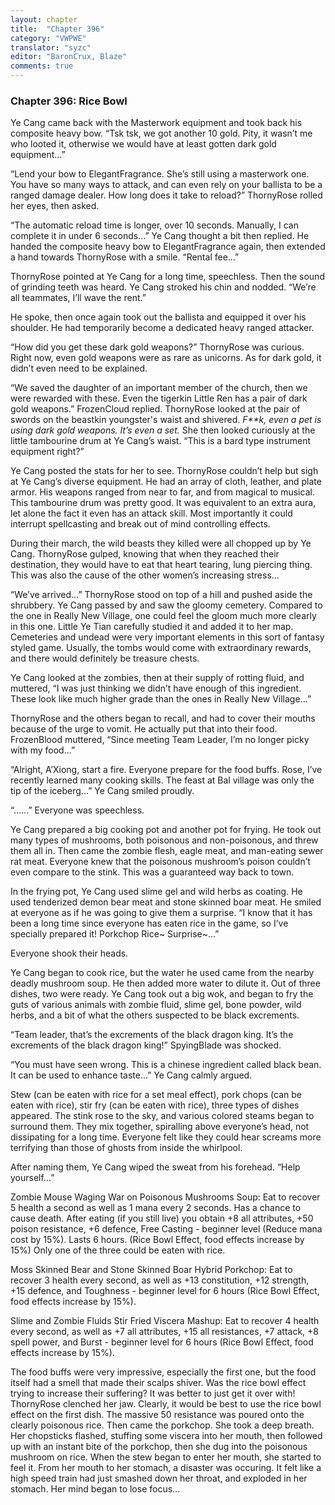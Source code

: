 ```yaml
---
layout: chapter
title:  "Chapter 396"
category: "VWPWE"
translator: "syzc"
editor: "BaronCrux, Blaze"
comments: true
---
```


### Chapter 396: Rice Bowl

Ye Cang came back with the Masterwork equipment and took back his composite heavy bow. “Tsk tsk, we got another 10 gold. Pity, it wasn’t me who looted it, otherwise we would have at least gotten dark gold equipment...”

“Lend your bow to ElegantFragrance. She’s still using a masterwork one. You have so many ways to attack, and can even rely on your ballista to be a ranged damage dealer. How long does it take to reload?” ThornyRose rolled her eyes, then asked.

“The automatic reload time is longer, over 10 seconds. Manually, I can complete it in under 6 seconds...” Ye Cang thought a bit then replied. He handed the composite heavy bow to ElegantFragrance again, then extended a hand towards ThornyRose with a smile. “Rental fee…”

ThornyRose pointed at Ye Cang for a long time, speechless. Then the sound of grinding teeth was heard. Ye Cang stroked his chin and nodded. “We’re all teammates, I’ll wave the rent.”

He spoke, then once again took out the ballista and equipped it over his shoulder. He had temporarily become a dedicated heavy ranged attacker.

“How did you get these dark gold weapons?” ThornyRose was curious. Right now, even gold weapons were as rare as unicorns. As for dark gold, it didn’t even need to be explained.

“We saved the daughter of an important member of the church, then we were rewarded with these. Even the tigerkin Little Ren has a pair of dark gold weapons.” FrozenCloud replied. ThornyRose looked at the pair of swords on the beastkin youngster's waist and shivered. *F\*\*k, even a pet is using dark gold weapons. It’s even a set.* She then looked curiously at the little tambourine drum at Ye Cang’s waist. “This is a bard type instrument equipment right?”

Ye Cang posted the stats for her to see. ThornyRose couldn’t help but sigh at Ye Cang’s diverse equipment. He had an array of cloth, leather, and plate armor. His weapons ranged from near to far, and from magical to musical. This tambourine drum was pretty good. It was equivalent to an extra aura, let alone the fact it even has an attack skill. Most importantly it could interrupt spellcasting and break out of mind controlling effects.

During their march, the wild beasts they killed were all chopped up by Ye Cang. ThornyRose gulped, knowing that when they reached their destination, they would have to eat that heart tearing, lung piercing thing. This was also the cause of the other women’s increasing stress...

“We’ve arrived...” ThornyRose stood on top of a hill and pushed aside the shrubbery. Ye Cang passed by and saw the gloomy cemetery. Compared to the one in Really New Village, one could feel the gloom much more clearly in this one. Little Ye Tian carefully studied it and added it to her map. Cemeteries and undead were very important elements in this sort of fantasy styled game. Usually, the tombs would come with extraordinary rewards, and there would definitely be treasure chests.

Ye Cang looked at the zombies, then at their supply of rotting fluid, and muttered, “I was just thinking we didn’t have enough of this ingredient. These look like much higher grade than the ones in Really New Village...”

ThornyRose and the others began to recall, and had to cover their mouths because of the urge to vomit. He actually put that into their food. FrozenBlood muttered, “Since meeting Team Leader, I’m no longer picky with my food...”

“Alright, A’Xiong, start a fire. Everyone prepare for the food buffs. Rose, I’ve recently learned many cooking skills. The feast at Bal village was only the tip of the iceberg...” Ye Cang smiled proudly.

“......” Everyone was speechless.

Ye Cang prepared a big cooking pot and another pot for frying. He took out many types of mushrooms, both poisonous and non-poisonous, and threw them all in. Then came the zombie flesh, eagle meat, and man-eating sewer rat meat. Everyone knew that the poisonous mushroom’s poison couldn’t even compare to the stink. This was a guaranteed way back to town. 

In the frying pot, Ye Cang used slime gel and wild herbs as coating. He used tenderized demon bear meat and stone skinned boar meat. He smiled at everyone as if he was going to give them a surprise. “I know that it has been a long time since everyone has eaten rice in the game, so I’ve specially prepared it! Porkchop Rice~ Surprise~...”

Everyone shook their heads.

Ye Cang began to cook rice, but the water he used came from the nearby deadly mushroom soup. He then added more water to dilute it. Out of three dishes, two were ready. Ye Cang took out a big wok, and began to fry the guts of various animals with zombie fluid, slime gel, bone powder, wild herbs, and a bit of what the others suspected to be black excrements.

“Team leader, that’s the excrements of the black dragon king. It’s the excrements of the black dragon king!” SpyingBlade was shocked.

“You must have seen wrong. This is a chinese ingredient called black bean. It can be used to enhance taste...” Ye Cang calmly argued.

Stew (can be eaten with rice for a set meal effect), pork chops (can be eaten with rice), stir fry (can be eaten with rice), three types of dishes appeared. The stink rose to the sky, and various colored steams began to surround them. They mix together, spiralling above everyone’s head, not dissipating for a long time. Everyone felt like they could hear screams more terrifying than those of ghosts from inside the whirlpool.

After naming them, Ye Cang wiped the sweat from his forehead. “Help yourself...”

Zombie Mouse Waging War on Poisonous Mushrooms Soup: Eat to recover 5 health a second as well as 1 mana every 2 seconds. Has a chance to cause death. After eating (if you still live) you obtain +8 all attributes, +50 poison resistance, +6 defence, Free Casting - beginner level (Reduce mana cost by 15%). Lasts 6 hours. (Rice Bowl Effect, food effects increase by 15%) Only one of the three could be eaten with rice.

Moss Skinned Bear and Stone Skinned Boar Hybrid Porkchop:  Eat to recover 3 health every second, as well as +13 constitution, +12 strength, +15 defence, and Toughness - beginner level for 6 hours (Rice Bowl Effect, food effects increase by 15%).

Slime and Zombie Fluids Stir Fried Viscera Mashup: Eat to recover 4 health every second, as well as +7 all attributes, +15 all resistances, +7 attack, +8 spell power, and Burst - beginner level for 6 hours (Rice Bowl Effect, food effects increase by 15%).

The food buffs were very impressive, especially the first one, but the food itself had a smell that made their scalps shiver. Was the rice bowl effect trying to increase their suffering? It was better to just get it over with! ThornyRose clenched her jaw. Clearly, it would be best to use the rice bowl effect on the first dish. The massive 50 resistance was poured onto the clearly poisonous rice. Then came the porkchop. She took a deep breath. Her chopsticks flashed, stuffing some viscera into her mouth, then followed up with an instant bite of the porkchop, then she dug into the poisonous mushroom on rice. When the stew began to enter her mouth, she started to feel it. From her mouth to her stomach, a disaster was occuring. It felt like a high speed train had just smashed down her throat, and exploded in her stomach. Her mind began to lose focus...

